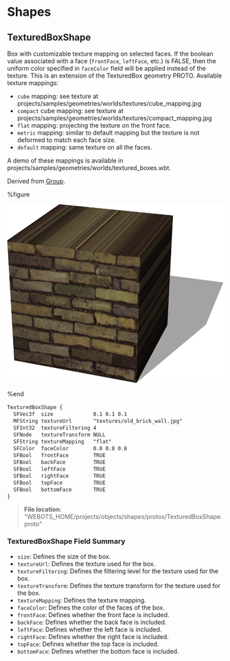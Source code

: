# Shapes

## TexturedBoxShape

Box with customizable texture mapping on selected faces.
If the boolean value associated with a face (`frontFace`, `leftFace`, etc.) is FALSE, then the uniform color specified in `faceColor` field will be applied instead of the texture.
This is an extension of the TexturedBox geometry PROTO.
Available texture mappings:
- `cube` mapping: see texture at projects/samples/geometries/worlds/textures/cube\_mapping.jpg
- `compact` cube mapping: see texture at projects/samples/geometries/worlds/textures/compact\_mapping.jpg
- `flat` mapping: projecting the texture on the front face.
- `metric` mapping: similar to default mapping but the texture is not deformed to match each face size.
- `default` mapping: same texture on all the faces.

A demo of these mappings is available in projects/samples/geometries/worlds/textured\_boxes.wbt.

Derived from [Group](../reference/group.md).

%figure

![TexturedBoxShape](images/objects/shapes/TexturedBoxShape/model.png)

%end

```
TexturedBoxShape {
  SFVec3f  size             0.1 0.1 0.1
  MFString textureUrl       "textures/old_brick_wall.jpg"
  SFInt32  textureFiltering 4
  SFNode   textureTransform NULL
  SFString textureMapping   "flat"
  SFColor  faceColor        0.8 0.8 0.8
  SFBool   frontFace        TRUE
  SFBool   backFace         TRUE
  SFBool   leftFace         TRUE
  SFBool   rightFace        TRUE
  SFBool   topFace          TRUE
  SFBool   bottomFace       TRUE
}
```

> **File location**: "WEBOTS\_HOME/projects/objects/shapes/protos/TexturedBoxShape.proto"

### TexturedBoxShape Field Summary

- `size`: Defines the size of the box.
- `textureUrl`: Defines the texture used for the box.
- `textureFiltering`: Defines the filtering level for the texture used for the box.
- `textureTransform`: Defines the texture transform for the texture used for the box.
- `textureMapping`: Defines the texture mapping.
- `faceColor`: Defines the color of the faces of the box.
- `frontFace`: Defines whether the front face is included.
- `backFace`: Defines whether the back face is included.
- `leftFace`: Defines whether the left face is included.
- `rightFace`: Defines whether the right face is included.
- `topFace`: Defines whether the top face is included.
- `bottomFace`: Defines whether the bottom face is included.


